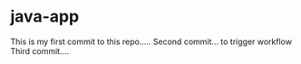 # java-app

This is my first commit to this repo.....
Second commit... to trigger workflow 
Third commit....
